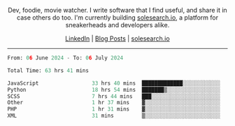 <p align="center">Dev, foodie, movie watcher. I write software that I find useful, and share it in case others do too. I'm currently building <a href="https://solesearch.io">solesearch.io</a>, a platform for sneakerheads and developers alike.</p>
<p align="center">
  <a href="https://www.linkedin.com/in/peter-rauscher">LinkedIn</a>
  |
  <a href="https://dev.to/peterrauscher">Blog Posts</a>
  |
  <a href="https://solesearch.io">solesearch.io</a>
</p>
<hr/>
<!--START_SECTION:waka-->

```python
From: 06 June 2024 - To: 06 July 2024

Total Time: 63 hrs 41 mins

JavaScript                 33 hrs 40 mins  █████████████░░░░░░░░░░░░   51.57 %
Python                     18 hrs 54 mins  ███████▒░░░░░░░░░░░░░░░░░   28.94 %
SCSS                       7 hrs 44 mins   ███░░░░░░░░░░░░░░░░░░░░░░   11.86 %
Other                      1 hr 37 mins    ▓░░░░░░░░░░░░░░░░░░░░░░░░   02.48 %
PHP                        1 hr 31 mins    ▓░░░░░░░░░░░░░░░░░░░░░░░░   02.34 %
XML                        31 mins         ▒░░░░░░░░░░░░░░░░░░░░░░░░   00.79 %
```

<!--END_SECTION:waka-->
